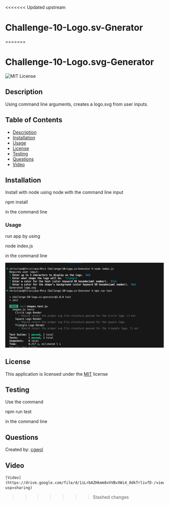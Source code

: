 <<<<<<< Updated upstream
# Challenge-10-Logo.sv-Gnerator
=======
# Challenge-10-Logo.svg-Generator
![MIT License](https://img.shields.io/badge/license-MIT-blue)

## Description 
  Using command line arguments, creates a logo.svg from user inputs.

## Table of Contents
  
  - [Description](#description)
  - [Installation](#installation)
  - [Usage](#usage)
  - [License](#license)
  - [Testing](#testing)
  - [Questions](#questions)
  - [Video](#video)

## Installation
  Install with node using node with the command line input 
  
  npm install

  in the command line

### Usage
run app by using 
  
  node index.js

in the command line

![ss](./test/ss.png)

## License
  This application is licensed under the [MIT](https://choosealicense.com/licenses/mit/) license
  
## Testing
  Use the command 

  npm run test

  in the command line
  
## Questions
  Created by: [cgwol](https://github.com/cgwol/)

## Video
    [Video](https://drive.google.com/file/d/1iLrbAZHkmm8xVVBvXWi4_0dkTrlivfD-/view?usp=sharing)
>>>>>>> Stashed changes
